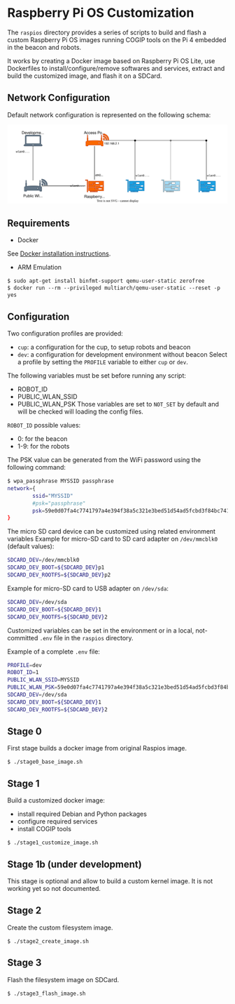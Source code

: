 # Raspberry Pi OS Customization

The `raspios` directory provides a series of scripts to build and flash
a custom Raspberry Pi OS images running COGIP tools on the Pi 4
embedded in the beacon and robots.

It works by creating a Docker image based on Raspberry Pi OS Lite, use Dockerfiles
to install/configure/remove softwares and services, extract and build the customized image,
and flash it on a SDCard.

## Network Configuration

Default network configuration is represented on the following schema:

![Network Configuration](img/cogip-network.svg)

## Requirements

 - Docker

See [Docker installation instructions](https://docs.docker.com/engine/install/).

 - ARM Emulation

```
$ sudo apt-get install binfmt-support qemu-user-static zerofree
$ docker run --rm --privileged multiarch/qemu-user-static --reset -p yes
```

## Configuration

Two configuration profiles are provided:
  - `cup`: a configuration for the cup, to setup robots and beacon
  - `dev`: a configuration for development environment without beacon
Select a profile by setting the `PROFILE` variable to either `cup` or `dev`.

The following variables must be set before running any script:
  - ROBOT_ID
  - PUBLIC_WLAN_SSID
  - PUBLIC_WLAN_PSK
Those variables are set to `NOT_SET` by default and will be checked will loading the config files.

`ROBOT_ID` possible values:
  - 0:   for the beacon
  - 1-9: for the robots

The PSK value can be generated from the WiFi password using the following command:
```sh
$ wpa_passphrase MYSSID passphrase
network={
        ssid="MYSSID"
        #psk="passphrase"
        psk=59e0d07fa4c7741797a4e394f38a5c321e3bed51d54ad5fcbd3f84bc7415d73d
}
```

The micro SD card device can be customized using related environment variables
Example for micro-SD card to SD card adapter on `/dev/mmcblk0` (default values):
```sh
SDCARD_DEV=/dev/mmcblk0
SDCARD_DEV_BOOT=${SDCARD_DEV}p1
SDCARD_DEV_ROOTFS=${SDCARD_DEV}p2
```

Example for micro-SD card to USB adapter on `/dev/sda`:
```sh
SDCARD_DEV=/dev/sda
SDCARD_DEV_BOOT=${SDCARD_DEV}1
SDCARD_DEV_ROOTFS=${SDCARD_DEV}2
```

Customized variables can be set in the environment or in a local, not-committed `.env` file
in the `raspios` directory.

Example of a complete `.env` file:
```sh
PROFILE=dev
ROBOT_ID=1
PUBLIC_WLAN_SSID=MYSSID
PUBLIC_WLAN_PSK=59e0d07fa4c7741797a4e394f38a5c321e3bed51d54ad5fcbd3f84bc7415d73d
SDCARD_DEV=/dev/sda
SDCARD_DEV_BOOT=${SDCARD_DEV}1
SDCARD_DEV_ROOTFS=${SDCARD_DEV}2
```

## Stage 0

First stage builds a docker image from original Raspios image.

```
$ ./stage0_base_image.sh
```

## Stage 1

Build a customized docker image:
 - install required Debian and Python packages
 - configure required services
 - install COGIP tools

```
$ ./stage1_customize_image.sh
```

## Stage 1b (under development)

This stage is optional and allow to build a custom kernel image.
It is not working yet so not documented.

## Stage 2

Create the custom filesystem image.

```
$ ./stage2_create_image.sh
```

## Stage 3

Flash the filesystem image on SDCard.

```
$ ./stage3_flash_image.sh
```
